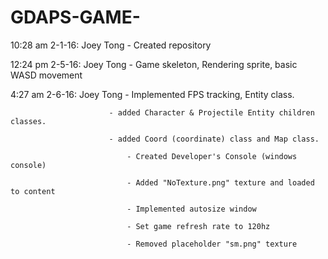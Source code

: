 # GDAPS-GAME-
10:28 am 2-1-16: Joey Tong - Created repository

12:24 pm 2-5-16: Joey Tong - Game skeleton, Rendering sprite, basic WASD movement

4:27 am 2-6-16: Joey Tong - Implemented FPS tracking, Entity class.

                          - added Character & Projectile Entity children classes.
                          
                          - added Coord (coordinate) class and Map class.
                          
                  			  - Created Developer's Console (windows console)
                  			  
                  			  - Added "NoTexture.png" texture and loaded to content
                  			  
                  			  - Implemented autosize window
                  			  
                  			  - Set game refresh rate to 120hz
                  			  
                  			  - Removed placeholder "sm.png" texture
                  			  
                            

